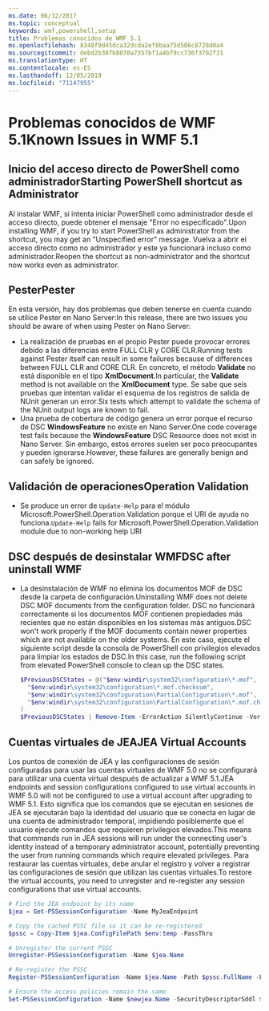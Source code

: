 ```yaml
---
ms.date: 06/12/2017
ms.topic: conceptual
keywords: wmf,powershell,setup
title: Problemas conocidos de WMF 5.1
ms.openlocfilehash: 8348f9d45dca32dcda2ef8baa75d586c8728d0a4
ms.sourcegitcommit: debd2b38fb8070a7357bf1a4bf9cc736f3702f31
ms.translationtype: HT
ms.contentlocale: es-ES
ms.lasthandoff: 12/05/2019
ms.locfileid: "71147955"
---
```

# <a name="known-issues-in-wmf-51"></a><span data-ttu-id="a097b-103">Problemas conocidos de WMF 5.1</span><span class="sxs-lookup"><span data-stu-id="a097b-103">Known Issues in WMF 5.1</span></span>

## <a name="starting-powershell-shortcut-as-administrator"></a><span data-ttu-id="a097b-104">Inicio del acceso directo de PowerShell como administrador</span><span class="sxs-lookup"><span data-stu-id="a097b-104">Starting PowerShell shortcut as Administrator</span></span>

<span data-ttu-id="a097b-105">Al instalar WMF, si intenta iniciar PowerShell como administrador desde el acceso directo, puede obtener el mensaje "Error no especificado".</span><span class="sxs-lookup"><span data-stu-id="a097b-105">Upon installing WMF, if you try to start PowerShell as administrator from the shortcut, you may get an "Unspecified error" message.</span></span> <span data-ttu-id="a097b-106">Vuelva a abrir el acceso directo como no administrador y este ya funcionará incluso como administrador.</span><span class="sxs-lookup"><span data-stu-id="a097b-106">Reopen the shortcut as non-administrator and the shortcut now works even as administrator.</span></span>

## <a name="pester"></a><span data-ttu-id="a097b-107">Pester</span><span class="sxs-lookup"><span data-stu-id="a097b-107">Pester</span></span>

<span data-ttu-id="a097b-108">En esta versión, hay dos problemas que deben tenerse en cuenta cuando se utilice Pester en Nano Server:</span><span class="sxs-lookup"><span data-stu-id="a097b-108">In this release, there are two issues you should be aware of when using Pester on Nano Server:</span></span>

- <span data-ttu-id="a097b-109">La realización de pruebas en el propio Pester puede provocar errores debido a las diferencias entre FULL CLR y CORE CLR.</span><span class="sxs-lookup"><span data-stu-id="a097b-109">Running tests against Pester itself can result in some failures because of differences between FULL CLR and CORE CLR.</span></span> <span data-ttu-id="a097b-110">En concreto, el método **Validate** no está disponible en el tipo **XmlDocument**.</span><span class="sxs-lookup"><span data-stu-id="a097b-110">In particular, the **Validate** method is not available on the **XmlDocument** type.</span></span> <span data-ttu-id="a097b-111">Se sabe que seis pruebas que intentan validar el esquema de los registros de salida de NUnit generan un error.</span><span class="sxs-lookup"><span data-stu-id="a097b-111">Six tests which attempt to validate the schema of the NUnit output logs are known to fail.</span></span>
- <span data-ttu-id="a097b-112">Una prueba de cobertura de código genera un error porque el recurso de DSC **WindowsFeature** no existe en Nano Server.</span><span class="sxs-lookup"><span data-stu-id="a097b-112">One code coverage test fails because the **WindowsFeature** DSC Resource does not exist in Nano Server.</span></span> <span data-ttu-id="a097b-113">Sin embargo, estos errores suelen ser poco preocupantes y pueden ignorarse.</span><span class="sxs-lookup"><span data-stu-id="a097b-113">However, these failures are generally benign and can safely be ignored.</span></span>

## <a name="operation-validation"></a><span data-ttu-id="a097b-114">Validación de operaciones</span><span class="sxs-lookup"><span data-stu-id="a097b-114">Operation Validation</span></span>

- <span data-ttu-id="a097b-115">Se produce un error de `Update-Help` para el módulo Microsoft.PowerShell.Operation.Validation porque el URI de ayuda no funciona.</span><span class="sxs-lookup"><span data-stu-id="a097b-115">`Update-Help` fails for Microsoft.PowerShell.Operation.Validation module due to non-working help URI</span></span>

## <a name="dsc-after-uninstall-wmf"></a><span data-ttu-id="a097b-116">DSC después de desinstalar WMF</span><span class="sxs-lookup"><span data-stu-id="a097b-116">DSC after uninstall WMF</span></span>

- <span data-ttu-id="a097b-117">La desinstalación de WMF no elimina los documentos MOF de DSC desde la carpeta de configuración.</span><span class="sxs-lookup"><span data-stu-id="a097b-117">Uninstalling WMF does not delete DSC MOF documents from the configuration folder.</span></span> <span data-ttu-id="a097b-118">DSC no funcionará correctamente si los documentos MOF contienen propiedades más recientes que no están disponibles en los sistemas más antiguos.</span><span class="sxs-lookup"><span data-stu-id="a097b-118">DSC won't work properly if the MOF documents contain newer properties which are not available on the older systems.</span></span> <span data-ttu-id="a097b-119">En este caso, ejecute el siguiente script desde la consola de PowerShell con privilegios elevados para limpiar los estados de DSC.</span><span class="sxs-lookup"><span data-stu-id="a097b-119">In this case, run the following script from elevated PowerShell console to clean up the DSC states.</span></span>

  ```powershell
  $PreviousDSCStates = @("$env:windir\system32\configuration\*.mof",
    "$env:windir\system32\configuration\*.mof.checksum",
    "$env:windir\system32\configuration\PartialConfiguration\*.mof",
    "$env:windir\system32\configuration\PartialConfiguration\*.mof.checksum"
  )
  $PreviousDSCStates | Remove-Item -ErrorAction SilentlyContinue -Verbose
  ```

## <a name="jea-virtual-accounts"></a><span data-ttu-id="a097b-120">Cuentas virtuales de JEA</span><span class="sxs-lookup"><span data-stu-id="a097b-120">JEA Virtual Accounts</span></span>

<span data-ttu-id="a097b-121">Los puntos de conexión de JEA y las configuraciones de sesión configuradas para usar las cuentas virtuales de WMF 5.0 no se configurará para utilizar una cuenta virtual después de actualizar a WMF 5.1.</span><span class="sxs-lookup"><span data-stu-id="a097b-121">JEA endpoints and session configurations configured to use virtual accounts in WMF 5.0 will not be configured to use a virtual account after upgrading to WMF 5.1.</span></span> <span data-ttu-id="a097b-122">Esto significa que los comandos que se ejecutan en sesiones de JEA se ejecutarán bajo la identidad del usuario que se conecta en lugar de una cuenta de administrador temporal, impidiendo posiblemente que el usuario ejecute comandos que requieren privilegios elevados.</span><span class="sxs-lookup"><span data-stu-id="a097b-122">This means that commands run in JEA sessions will run under the connecting user's identity instead of a temporary administrator account, potentially preventing the user from running commands which require elevated privileges.</span></span> <span data-ttu-id="a097b-123">Para restaurar las cuentas virtuales, debe anular el registro y volver a registrar las configuraciones de sesión que utilizan las cuentas virtuales.</span><span class="sxs-lookup"><span data-stu-id="a097b-123">To restore the virtual accounts, you need to unregister and re-register any session configurations that use virtual accounts.</span></span>

```powershell
# Find the JEA endpoint by its name
$jea = Get-PSSessionConfiguration -Name MyJeaEndpoint

# Copy the cached PSSC file so it can be re-registered
$pssc = Copy-Item $jea.ConfigFilePath $env:temp -PassThru

# Unregister the current PSSC
Unregister-PSSessionConfiguration -Name $jea.Name

# Re-register the PSSC
Register-PSSessionConfiguration -Name $jea.Name -Path $pssc.FullName -Force

# Ensure the access policies remain the same
Set-PSSessionConfiguration -Name $newjea.Name -SecurityDescriptorSddl $jea.SecurityDescriptorSddl
```